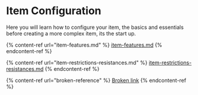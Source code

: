 # Item Configuration

Here you will learn how to configure your item, the basics and essentials before creating a more complex item, its the start up.

{% content-ref url="item-features.md" %}
[item-features.md](item-features.md)
{% endcontent-ref %}

{% content-ref url="item-restrictions-resistances.md" %}
[item-restrictions-resistances.md](item-restrictions-resistances.md)
{% endcontent-ref %}

{% content-ref url="broken-reference" %}
[Broken link](broken-reference)
{% endcontent-ref %}
